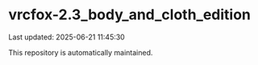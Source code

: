 # vrcfox-2.3_body_and_cloth_edition

Last updated: 2025-06-21 11:45:30

This repository is automatically maintained.
